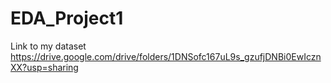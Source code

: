 # EDA_Project1

Link to my dataset
https://drive.google.com/drive/folders/1DNSofc167uL9s_gzufjDNBi0EwIcznXX?usp=sharing
